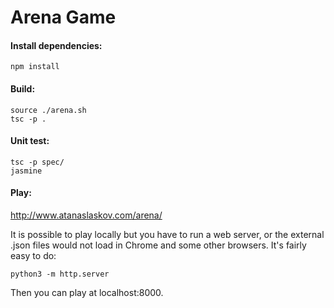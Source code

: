 Arena Game
==========

#### Install dependencies:
```
npm install
```

#### Build:
```
source ./arena.sh
tsc -p .
```

#### Unit test:
```
tsc -p spec/
jasmine
```

#### Play:
http://www.atanaslaskov.com/arena/

It is possible to play locally but you have to run a web server,
or the external .json files would not load in Chrome and some other browsers.
It's fairly easy to do:

```
python3 -m http.server
```
Then you can play at localhost:8000.
